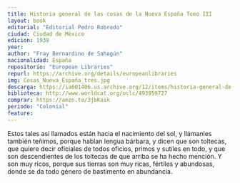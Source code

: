 ```yaml
---
title: Historia general de las cosas de la Nueva España Tomo III
layout: book
editorial: "Editorial Pedro Robredo"
ciudad: Ciudad de México
edicion: 1938
year: 
author: "Fray Bernardino de Sahagún"
nacionalidad: España
repositorio: "European Libraries"
repurl: https://archive.org/details/europeanlibraries
img: Cosas_Nueva_España_tres.jpg
descarga: https://ia601406.us.archive.org/12/items/historia-general-de-las-cosas-de-nueva-espana-iii/Historia%20general%20de%20las%20cosas%20de%20Nueva%20Espa%C3%B1a%20III.pdf
biblioteca: http://www.worldcat.org/oclc/493959727
comprar: https://amzn.to/3jbKaik
periodo: "Colonial"
feature: 
---
```

 
Estos tales así llamados están hacia el nacimiento del sol, y llámanles también teñimos, porque hablan lengua bárbara, y dicen que son toltecas, que quiere decir oficiales de todos oficios, primos y sutiles en todo, y que son descendientes de los toltecas de que arriba se ha hecho mención. Y son muy ricos, porque sus tierras son muy ricas, fértiles y abundosas, donde se da todo género de bastimento en abundancia.
